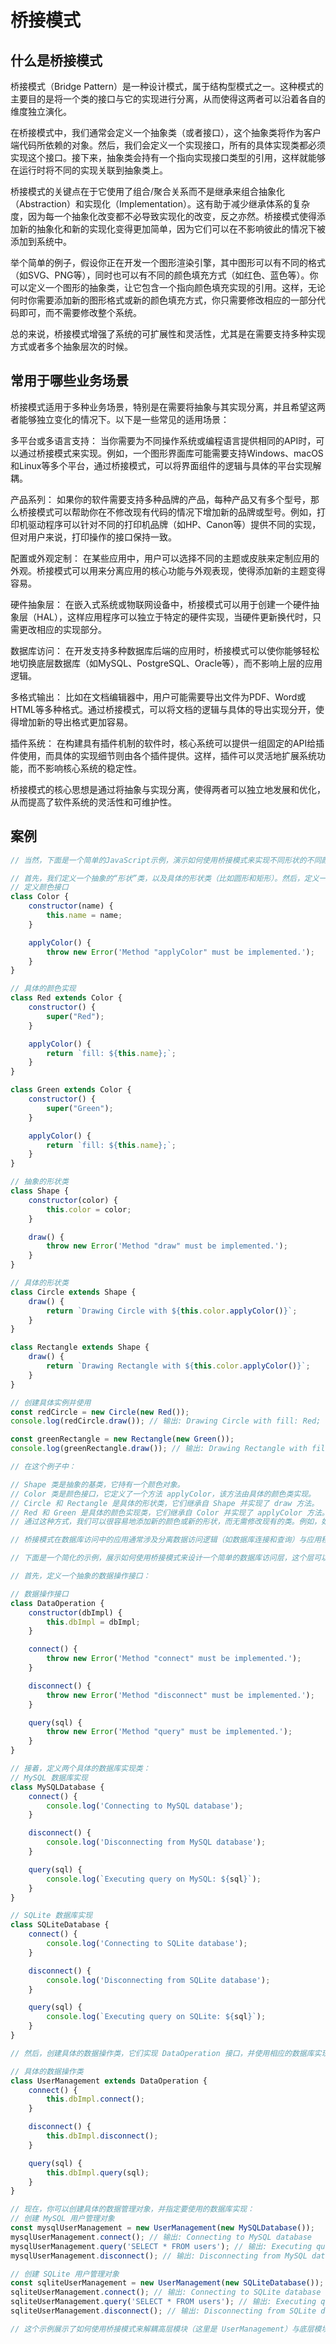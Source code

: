 # 桥接模式

## 什么是桥接模式
桥接模式（Bridge Pattern）是一种设计模式，属于结构型模式之一。这种模式的主要目的是将一个类的接口与它的实现进行分离，从而使得这两者可以沿着各自的维度独立演化。

在桥接模式中，我们通常会定义一个抽象类（或者接口），这个抽象类将作为客户端代码所依赖的对象。然后，我们会定义一个实现接口，所有的具体实现类都必须实现这个接口。接下来，抽象类会持有一个指向实现接口类型的引用，这样就能够在运行时将不同的实现关联到抽象类上。

桥接模式的关键点在于它使用了组合/聚合关系而不是继承来组合抽象化（Abstraction）和实现化（Implementation）。这有助于减少继承体系的复杂度，因为每一个抽象化改变都不必导致实现化的改变，反之亦然。桥接模式使得添加新的抽象化和新的实现化变得更加简单，因为它们可以在不影响彼此的情况下被添加到系统中。

举个简单的例子，假设你正在开发一个图形渲染引擎，其中图形可以有不同的格式（如SVG、PNG等），同时也可以有不同的颜色填充方式（如红色、蓝色等）。你可以定义一个图形的抽象类，让它包含一个指向颜色填充实现的引用。这样，无论何时你需要添加新的图形格式或新的颜色填充方式，你只需要修改相应的一部分代码即可，而不需要修改整个系统。

总的来说，桥接模式增强了系统的可扩展性和灵活性，尤其是在需要支持多种实现方式或者多个抽象层次的时候。

## 常用于哪些业务场景

桥接模式适用于多种业务场景，特别是在需要将抽象与其实现分离，并且希望这两者能够独立变化的情况下。以下是一些常见的适用场景：

多平台或多语言支持：
当你需要为不同操作系统或编程语言提供相同的API时，可以通过桥接模式来实现。例如，一个图形界面库可能需要支持Windows、macOS和Linux等多个平台，通过桥接模式，可以将界面组件的逻辑与具体的平台实现解耦。

产品系列：
如果你的软件需要支持多种品牌的产品，每种产品又有多个型号，那么桥接模式可以帮助你在不修改现有代码的情况下增加新的品牌或型号。例如，打印机驱动程序可以针对不同的打印机品牌（如HP、Canon等）提供不同的实现，但对用户来说，打印操作的接口保持一致。

配置或外观定制：
在某些应用中，用户可以选择不同的主题或皮肤来定制应用的外观。桥接模式可以用来分离应用的核心功能与外观表现，使得添加新的主题变得容易。

硬件抽象层：
在嵌入式系统或物联网设备中，桥接模式可以用于创建一个硬件抽象层（HAL），这样应用程序可以独立于特定的硬件实现，当硬件更新换代时，只需更改相应的实现部分。

数据库访问：
在开发支持多种数据库后端的应用时，桥接模式可以使你能够轻松地切换底层数据库（如MySQL、PostgreSQL、Oracle等），而不影响上层的应用逻辑。

多格式输出：
比如在文档编辑器中，用户可能需要导出文件为PDF、Word或HTML等多种格式。通过桥接模式，可以将文档的逻辑与具体的导出实现分开，使得增加新的导出格式更加容易。

插件系统：
在构建具有插件机制的软件时，核心系统可以提供一组固定的API给插件使用，而具体的实现细节则由各个插件提供。这样，插件可以灵活地扩展系统功能，而不影响核心系统的稳定性。

桥接模式的核心思想是通过将抽象与实现分离，使得两者可以独立地发展和优化，从而提高了软件系统的灵活性和可维护性。

## 案例

```js
// 当然，下面是一个简单的JavaScript示例，演示如何使用桥接模式来实现不同形状的不同颜色渲染。

// 首先，我们定义一个抽象的“形状”类，以及具体的形状类（比如圆形和矩形）。然后，定义一个颜色接口以及具体的颜色实现。最后，我们将颜色的实现通过构造函数注入到形状对象中。
// 定义颜色接口
class Color {
    constructor(name) {
        this.name = name;
    }

    applyColor() {
        throw new Error('Method "applyColor" must be implemented.');
    }
}

// 具体的颜色实现
class Red extends Color {
    constructor() {
        super("Red");
    }

    applyColor() {
        return `fill: ${this.name};`;
    }
}

class Green extends Color {
    constructor() {
        super("Green");
    }

    applyColor() {
        return `fill: ${this.name};`;
    }
}

// 抽象的形状类
class Shape {
    constructor(color) {
        this.color = color;
    }

    draw() {
        throw new Error('Method "draw" must be implemented.');
    }
}

// 具体的形状类
class Circle extends Shape {
    draw() {
        return `Drawing Circle with ${this.color.applyColor()}`;
    }
}

class Rectangle extends Shape {
    draw() {
        return `Drawing Rectangle with ${this.color.applyColor()}`;
    }
}

// 创建具体实例并使用
const redCircle = new Circle(new Red());
console.log(redCircle.draw()); // 输出: Drawing Circle with fill: Red;

const greenRectangle = new Rectangle(new Green());
console.log(greenRectangle.draw()); // 输出: Drawing Rectangle with fill: Green;

// 在这个例子中：

// Shape 类是抽象的基类，它持有一个颜色对象。
// Color 类是颜色接口，它定义了一个方法 applyColor，该方法由具体的颜色类实现。
// Circle 和 Rectangle 是具体的形状类，它们继承自 Shape 并实现了 draw 方法。
// Red 和 Green 是具体的颜色实现类，它们继承自 Color 并实现了 applyColor 方法。
// 通过这种方式，我们可以很容易地添加新的颜色或新的形状，而无需修改现有的类。例如，如果要添加一个新的颜色 Blue 或一个新的形状 Square，只需要简单地扩展 Color 或 Shape 类即可。
```

```js
// 桥接模式在数据库访问中的应用通常涉及分离数据访问逻辑（如数据库连接和查询）与应用程序如何处理这些数据的具体实现细节。这种模式允许我们在不改变客户端代码的情况下，更换不同的数据库系统或者改变数据访问逻辑。

// 下面是一个简化的示例，展示如何使用桥接模式来设计一个简单的数据库访问层，这个层可以针对不同的数据库类型（如 MySQL 和 SQLite）执行相似的操作。

// 首先，定义一个抽象的数据操作接口：

// 数据操作接口
class DataOperation {
    constructor(dbImpl) {
        this.dbImpl = dbImpl;
    }

    connect() {
        throw new Error('Method "connect" must be implemented.');
    }

    disconnect() {
        throw new Error('Method "disconnect" must be implemented.');
    }

    query(sql) {
        throw new Error('Method "query" must be implemented.');
    }
}

// 接着，定义两个具体的数据库实现类：
// MySQL 数据库实现
class MySQLDatabase {
    connect() {
        console.log('Connecting to MySQL database');
    }

    disconnect() {
        console.log('Disconnecting from MySQL database');
    }

    query(sql) {
        console.log(`Executing query on MySQL: ${sql}`);
    }
}

// SQLite 数据库实现
class SQLiteDatabase {
    connect() {
        console.log('Connecting to SQLite database');
    }

    disconnect() {
        console.log('Disconnecting from SQLite database');
    }

    query(sql) {
        console.log(`Executing query on SQLite: ${sql}`);
    }
}

// 然后，创建具体的数据操作类，它们实现 DataOperation 接口，并使用相应的数据库实现：

// 具体的数据操作类
class UserManagement extends DataOperation {
    connect() {
        this.dbImpl.connect();
    }

    disconnect() {
        this.dbImpl.disconnect();
    }

    query(sql) {
        this.dbImpl.query(sql);
    }
}

// 现在，你可以创建具体的数据管理对象，并指定要使用的数据库实现：
// 创建 MySQL 用户管理对象
const mysqlUserManagement = new UserManagement(new MySQLDatabase());
mysqlUserManagement.connect(); // 输出: Connecting to MySQL database
mysqlUserManagement.query('SELECT * FROM users'); // 输出: Executing query on MySQL: SELECT * FROM users
mysqlUserManagement.disconnect(); // 输出: Disconnecting from MySQL database

// 创建 SQLite 用户管理对象
const sqliteUserManagement = new UserManagement(new SQLiteDatabase());
sqliteUserManagement.connect(); // 输出: Connecting to SQLite database
sqliteUserManagement.query('SELECT * FROM users'); // 输出: Executing query on SQLite: SELECT * FROM users
sqliteUserManagement.disconnect(); // 输出: Disconnecting from SQLite database

// 这个示例展示了如何使用桥接模式来解耦高层模块（这里是 UserManagement）与底层模块（这里是 MySQLDatabase 和 SQLiteDatabase），使得高层模块可以独立于底层模块的变化。这样，当需要切换数据库类型时，只需要更改 dbImpl 的实例即可，而不必改变 UserManagement 的代码。
```